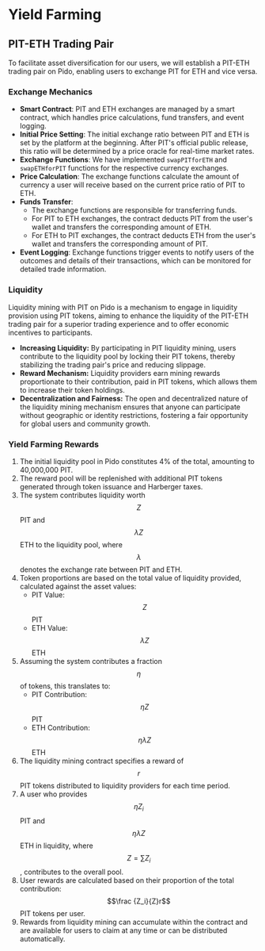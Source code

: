 # Yield Farming

## PIT-ETH Trading Pair

To facilitate asset diversification for our users, we will establish a PIT-ETH trading pair on Pido, enabling users to exchange PIT for ETH and vice versa.

### **Exchange Mechanics**

* **Smart Contract**: PIT and ETH exchanges are managed by a smart contract, which handles price calculations, fund transfers, and event logging.
* **Initial Price Setting**: The initial exchange ratio between PIT and ETH is set by the platform at the beginning. After PIT's official public release, this ratio will be determined by a price oracle for real-time market rates.
* **Exchange Functions**: We have implemented `swapPITforETH` and `swapETHforPIT` functions for the respective currency exchanges.
* **Price Calculation**: The exchange functions calculate the amount of currency a user will receive based on the current price ratio of PIT to ETH.
* **Funds Transfer**:
  * The exchange functions are responsible for transferring funds.
  * For PIT to ETH exchanges, the contract deducts PIT from the user's wallet and transfers the corresponding amount of ETH.
  * For ETH to PIT exchanges, the contract deducts ETH from the user's wallet and transfers the corresponding amount of PIT.
* **Event Logging**: Exchange functions trigger events to notify users of the outcomes and details of their transactions, which can be monitored for detailed trade information.

### Liquidity

Liquidity mining with PIT on Pido is a mechanism to engage in liquidity provision using PIT tokens, aiming to enhance the liquidity of the PIT-ETH trading pair for a superior trading experience and to offer economic incentives to participants.

* **Increasing Liquidity:** By participating in PIT liquidity mining, users contribute to the liquidity pool by locking their PIT tokens, thereby stabilizing the trading pair's price and reducing slippage.
* **Reward Mechanism:** Liquidity providers earn mining rewards proportionate to their contribution, paid in PIT tokens, which allows them to increase their token holdings.
* **Decentralization and Fairness:** The open and decentralized nature of the liquidity mining mechanism ensures that anyone can participate without geographic or identity restrictions, fostering a fair opportunity for global users and community growth.

### Yield Farming Rewards

1. The initial liquidity pool in Pido constitutes 4% of the total, amounting to 40,000,000 PIT.
2. The reward pool will be replenished with additional PIT tokens generated through token issuance and Harberger taxes.
3. The system contributes liquidity worth $$Z$$ PIT and $$\lambda Z$$ ETH to the liquidity pool, where $$\lambda$$ denotes the exchange rate between PIT and ETH.
4. Token proportions are based on the total value of liquidity provided, calculated against the asset values:
   * PIT Value: $$Z$$ PIT
   * ETH Value: $$\lambda Z$$ ETH
5. Assuming the system contributes a fraction $$\eta$$ of tokens, this translates to:
   * PIT Contribution: $$\eta Z$$ PIT
   * ETH Contribution: $$\eta \lambda Z$$ ETH
6. The liquidity mining contract specifies a reward of $$r$$ PIT tokens distributed to liquidity providers for each time period.
7. A user who provides $$\eta Z_i$$ PIT and $$\eta \lambda Z$$ ETH in liquidity, where $$Z=\sum Z_i$$, contributes to the overall pool.
8. User rewards are calculated based on their proportion of the total contribution: $$\frac {Z_i}{Z}r$$ PIT tokens per user.
9. Rewards from liquidity mining can accumulate within the contract and are available for users to claim at any time or can be distributed automatically.
